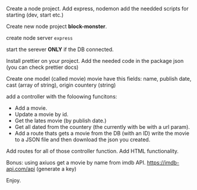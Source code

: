 Create a node project.
Add express, nodemon add the needded scripts for starting (dev, start etc.)

Create new node project **block-monster**.

create node server `express`

start the serever **ONLY** if the DB connected.

Install prettier on your project.
Add the needed code in the package json (you can check prettier docs)

Create one model (called movie)
movie have this fields:
name, publish date, cast (array of string), origin countery (string)

add a controller with the foloowing funcitons:

- Add a movie.
- Update a movie by id.
- Get the lates movie (by publish date.)
- Get all dated from the countery (the currently with be with a url param).
- Add a route thats gets a movie from the DB (with an ID)
  write the movie to a JSON file and then download the json you created.

Add routes for all of those controller function.
Add HTML functionality.

Bonus:
using axiuos get a movie by name from imdb API.
https://imdb-api.com/api (generate a key)

Enjoy.
